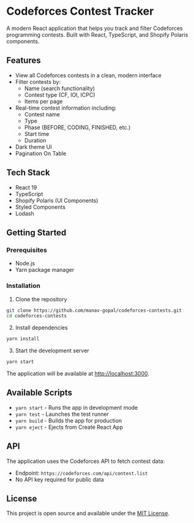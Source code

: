 # Codeforces Contest Tracker

A modern React application that helps you track and filter Codeforces programming contests. Built with React, TypeScript, and Shopify Polaris components.

## Features

- View all Codeforces contests in a clean, modern interface
- Filter contests by:
  - Name (search functionality)
  - Contest type (CF, IOI, ICPC)
  - Items per page
- Real-time contest information including:
  - Contest name
  - Type
  - Phase (BEFORE, CODING, FINISHED, etc.)
  - Start time
  - Duration
- Dark theme UI
- Pagination On Table

## Tech Stack

- React 19
- TypeScript
- Shopify Polaris (UI Components)
- Styled Components
- Lodash

## Getting Started

### Prerequisites

- Node.js
- Yarn package manager

### Installation

1. Clone the repository

```bash
git clone https://github.com/manav-gopal/codeforces-contests.git
cd codeforces-contests
```

2. Install dependencies

```bash
yarn install
```

3. Start the development server

```bash
yarn start
```

The application will be available at [http://localhost:3000](http://localhost:3000).

## Available Scripts

- `yarn start` - Runs the app in development mode
- `yarn test` - Launches the test runner
- `yarn build` - Builds the app for production
- `yarn eject` - Ejects from Create React App

## API

The application uses the Codeforces API to fetch contest data:

- Endpoint: `https://codeforces.com/api/contest.list`
- No API key required for public data

## License

This project is open source and available under the [MIT License](LICENSE).

